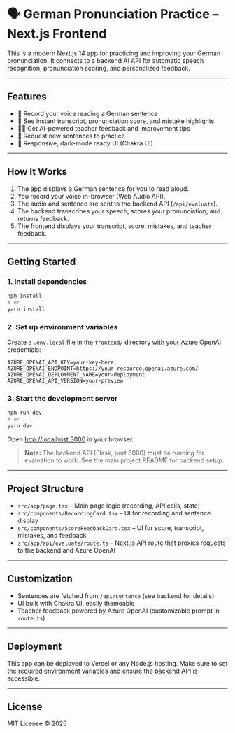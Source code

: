 # 🗣️ German Pronunciation Practice – Next.js Frontend

This is a modern Next.js 14 app for practicing and improving your German pronunciation. It connects to a backend AI API for automatic speech recognition, pronunciation scoring, and personalized feedback.

---

## Features
- 🎤 Record your voice reading a German sentence
- 📝 See instant transcript, pronunciation score, and mistake highlights
- 👩‍🏫 Get AI-powered teacher feedback and improvement tips
- 🔄 Request new sentences to practice
- 🌙 Responsive, dark-mode ready UI (Chakra UI)

---

## How It Works
1. The app displays a German sentence for you to read aloud.
2. You record your voice in-browser (Web Audio API).
3. The audio and sentence are sent to the backend API (`/api/evaluate`).
4. The backend transcribes your speech, scores your pronunciation, and returns feedback.
5. The frontend displays your transcript, score, mistakes, and teacher feedback.

---

## Getting Started

### 1. Install dependencies
```bash
npm install
# or
yarn install
```

### 2. Set up environment variables
Create a `.env.local` file in the `frontend/` directory with your Azure OpenAI credentials:
```
AZURE_OPENAI_API_KEY=your-key-here
AZURE_OPENAI_ENDPOINT=https://your-resource.openai.azure.com/
AZURE_OPENAI_DEPLOYMENT_NAME=your-deployment
AZURE_OPENAI_API_VERSION=your-preview
```

### 3. Start the development server
```bash
npm run dev
# or
yarn dev
```
Open [http://localhost:3000](http://localhost:3000) in your browser.

> **Note:** The backend API (Flask, port 8000) must be running for evaluation to work. See the main project README for backend setup.

---

## Project Structure
- `src/app/page.tsx` – Main page logic (recording, API calls, state)
- `src/components/RecordingCard.tsx` – UI for recording and sentence display
- `src/components/ScoreFeedbackCard.tsx` – UI for score, transcript, mistakes, and feedback
- `src/app/api/evaluate/route.ts` – Next.js API route that proxies requests to the backend and Azure OpenAI

---

## Customization
- Sentences are fetched from `/api/sentence` (see backend for details)
- UI built with Chakra UI, easily themeable
- Teacher feedback powered by Azure OpenAI (customizable prompt in `route.ts`)

---

## Deployment
This app can be deployed to Vercel or any Node.js hosting. Make sure to set the required environment variables and ensure the backend API is accessible.

---

## License
MIT License © 2025
